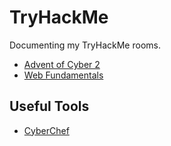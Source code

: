 # TryHackMe
Documenting my TryHackMe rooms.

- [Advent of Cyber 2](Advent%20of%20Cyber%202)
- [Web Fundamentals](WebFundamentals.md)
## Useful Tools
- [CyberChef](https://gchq.github.io/CyberChef/)